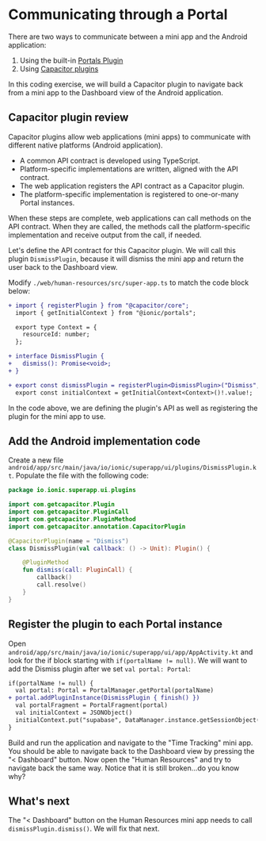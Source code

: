 # Communicating through a Portal

There are two ways to communicate between a mini app and the Android application:

1. Using the built-in [Portals Plugin](https://ionic.io/docs/portals/choosing-a-communication#the-portals-plugin)
2. Using [Capacitor plugins](https://ionic.io/docs/portals/choosing-a-communication#capacitor-plugins)

In this coding exercise, we will build a Capacitor plugin to navigate back from a mini app to the Dashboard view of the Android application.

## Capacitor plugin review

Capacitor plugins allow web applications (mini apps) to communicate with different native platforms (Android application).

- A common API contract is developed using TypeScript. 
- Platform-specific implementations are written, aligned with the API contract. 
- The web application registers the API contract as a Capacitor plugin.
- The platform-specific implementation is registered to one-or-many Portal instances.  

When these steps are complete, web applications can call methods on the API contract. When they are called, the methods call the platform-specific implementation and receive output from the call, if needed.

Let's define the API contract for this Capacitor plugin. We will call this plugin `DismissPlugin`, because it will dismiss the mini app and return the user back to the Dashboard view.

Modify `./web/human-resources/src/super-app.ts` to match the code block below:

```diff
+ import { registerPlugin } from "@capacitor/core";
  import { getInitialContext } from "@ionic/portals";

  export type Context = {
    resourceId: number;
  };

+ interface DismissPlugin {
+   dismiss(): Promise<void>;
+ }

+ export const dismissPlugin = registerPlugin<DismissPlugin>("Dismiss", {});
  export const initialContext = getInitialContext<Context>()!.value!;
```

In the code above, we are defining the plugin's API as well as registering the plugin for the mini app to use.

## Add the Android implementation code

Create a new file `android/app/src/main/java/io/ionic/superapp/ui/plugins/DismissPlugin.kt`. Populate the file with the following code:

```kotlin
package io.ionic.superapp.ui.plugins

import com.getcapacitor.Plugin
import com.getcapacitor.PluginCall
import com.getcapacitor.PluginMethod
import com.getcapacitor.annotation.CapacitorPlugin

@CapacitorPlugin(name = "Dismiss")
class DismissPlugin(val callback: () -> Unit): Plugin() {

    @PluginMethod
    fun dismiss(call: PluginCall) {
        callback()
        call.resolve()
    }
}
```

## Register the plugin to each Portal instance

Open `android/app/src/main/java/io/ionic/superapp/ui/app/AppActivity.kt` and look for the if block starting with `if(portalName != null)`. We will want to add the Dismiss plugin after we set `val portal: Portal`:

```diff
if(portalName != null) {
  val portal: Portal = PortalManager.getPortal(portalName)
+ portal.addPluginInstance(DismissPlugin { finish() })
  val portalFragment = PortalFragment(portal)
  val initialContext = JSONObject()
  initialContext.put("supabase", DataManager.instance.getSessionObject())
}
```

Build and run the application and navigate to the "Time Tracking" mini app. You should be able to navigate back to the Dashboard view by pressing the "< Dashboard" button. Now open the "Human Resources" and try to navigate back the same way. Notice that it is still broken...do you know why? 

## What's next

The "< Dashboard" button on the Human Resources mini app needs to call `dismissPlugin.dismiss()`. We will fix that next.